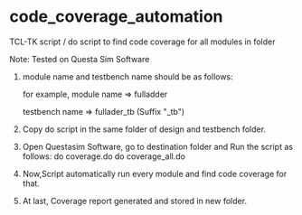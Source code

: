 # code_coverage_automation
TCL-TK script / do script to find code coverage for all modules in folder 

Note: Tested on Questa Sim Software

1. module name and testbench name should be as follows:
   
   for example, 
    module name => fulladder
    
    testbench name => fullader_tb (Suffix "_tb")

2. Copy do script in the same folder of design and testbench folder.

3. Open Questasim Software, go to destination folder and Run the script as follows:
    do coverage.do 
    do coverage_all.do

4. Now,Script automatically run every module and find code coverage for that. 

5. At last, Coverage report generated and stored in new folder.
